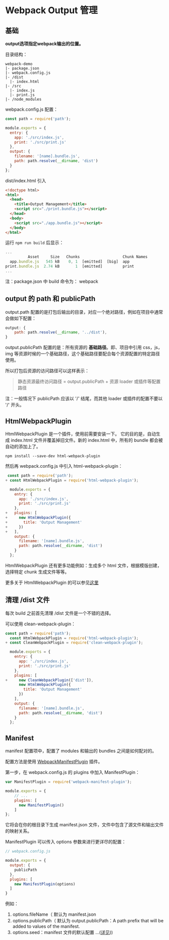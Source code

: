 # Webpack Output 管理

## 基础

**output选项指定webpack输出的位置。**

目录结构：

```
webpack-demo
|- package.json
|- webpack.config.js
|- /dist
  |- index.html
|- /src
  |- index.js
  |- print.js
|- /node_modules
```

webpack.config.js 配置：

```js
const path = require('path');

module.exports = {
  entry: {
    app: './src/index.js',
    print: './src/print.js'
  },
  output: {
    filename: '[name].bundle.js',
    path: path.resolve(__dirname, 'dist')
  }
};
```

dist/index.html 引入

```html
<!doctype html>
<html>
  <head>
    <title>Output Management</title>
    <script src="./print.bundle.js"></script>
  </head>
  <body>
    <script src="./app.bundle.js"></script>
  </body>
</html>
```

运行 `npm run build` 后显示：

```js
...
          Asset     Size   Chunks                   Chunk Names
  app.bundle.js   545 kB    0, 1  [emitted]  [big]  app
print.bundle.js  2.74 kB       1  [emitted]         print
...

```

注：package.json 中 build 命令为： webpack

## output 的 path 和 publicPath

output.path 配置的是打包后输出的目录，对应一个绝对路径，例如在项目中通常会做如下配置：

```js
output: {
	path: path.resolve(__dirname, '../dist'),
}
```

output.publicPath 配置的是：所有资源的 **基础路径**。即、项目中引用 css，js，img 等资源时候的一个基础路径，这个基础路径要配合每个资源配置的特定路径使用。

所以打包后资源的访问路径可以这样表示：

> 静态资源最终访问路径 = output.publicPath + 资源 loader 或插件等配置路径

注：一般情况下 publicPath 应该以 '/' 结尾，而其他 loader 或插件的配置不要以 '/' 开头。

## HtmlWebpackPlugin

HtmlWebpackPlugin 是一个插件，使用前需要安装一下。
它的目的是，自动生成 index.html 文件并覆盖掉旧文件。新的 index.html 中，所有的 bundle 都会被自动的添加上了。

```
npm install --save-dev html-webpack-plugin
```

然后再 webpack.config.js 中引入 html-webpack-plugin：

```js
 const path = require('path');
+ const HtmlWebpackPlugin = require('html-webpack-plugin');

  module.exports = {
    entry: {
      app: './src/index.js',
      print: './src/print.js'
    },
+   plugins: [
+     new HtmlWebpackPlugin({
+       title: 'Output Management'
+     })
+   ],
    output: {
      filename: '[name].bundle.js',
      path: path.resolve(__dirname, 'dist')
    }
  };
```

HtmlWebpackPlugin 还有更多功能例如：生成多个 html 文件，根据模版创建，选择特定 chunk 生成文件等等。

更多关于 HtmlWebpackPlugin 的可以参见[这里](https://github.com/jantimon/html-webpack-plugin)

## 清理 /dist 文件

每次 build 之前首先清理 /dist 文件是一个不错的选择。

可以使用 clean-webpack-plugin：

```js
const path = require('path');
  const HtmlWebpackPlugin = require('html-webpack-plugin');
+ const CleanWebpackPlugin = require('clean-webpack-plugin');

  module.exports = {
    entry: {
      app: './src/index.js',
      print: './src/print.js'
    },
    plugins: [
+     new CleanWebpackPlugin(['dist']),
      new HtmlWebpackPlugin({
        title: 'Output Management'
      })
    ],
    output: {
      filename: '[name].bundle.js',
      path: path.resolve(__dirname, 'dist')
    }
  };
```

## Manifest

manifest 配置项中，配置了 modules 和输出的 bundles 之间是如何配对的。

配置方法是使用 [WebpackManifestPlugin](https://github.com/danethurber/webpack-manifest-plugin) 插件。

第一步，在 webpack.config.js 的 plugins 中加入 ManifestPlugin：

```js
var ManifestPlugin = require('webpack-manifest-plugin');

module.exports = {
    // ...
    plugins: [
      new ManifestPlugin()
    ]
};
```

它将会在你的根目录下生成 manifest.json 文件，文件中包含了源文件和输出文件的映射关系。

ManifestPlugin 可以传入 options 参数来进行更详尽的配置：

```js
// webpack.config.js

module.exports = {
  output: {
    publicPath
  },
  plugins: [
    new ManifestPlugin(options)
  ]
}
```

例如：

1. options.fileName（ 默认为 manifest.json
2. options.publicPath（ 默认为 output.publicPath：A path prefix that will be added to values of the manifest.
3. options.seed：manifest 文件的默认配置
...([详见](https://github.com/danethurber/webpack-manifest-plugin)))

